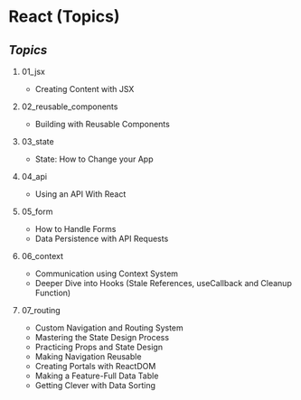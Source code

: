 # React (Topics)

## *Topics*

1. 01_jsx
    + Creating Content with JSX

2. 02_reusable_components
    + Building with Reusable Components

3. 03_state
    + State: How to Change your App

4. 04_api
    + Using an API With React

5. 05_form
    + How to Handle Forms
    + Data Persistence with API Requests

6. 06_context
    + Communication using Context System
    + Deeper Dive into Hooks (Stale References, useCallback and Cleanup Function)

7. 07_routing
    + Custom Navigation and Routing System
    + Mastering the State Design Process
    + Practicing Props and State Design
    + Making Navigation Reusable
    + Creating Portals with ReactDOM
    + Making a Feature-Full Data Table
    + Getting Clever with Data Sorting
